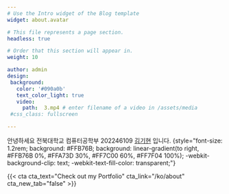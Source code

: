```yaml
---
# Use the Intro widget of the Blog template
widget: about.avatar

# This file represents a page section.
headless: true

# Order that this section will appear in.
weight: 10

author: admin
design:
 background:
   color: '#090a0b'
   text_color_light: true
   video:
     path:  3.mp4 # enter filename of a video in /assets/media
 #css_class: fullscreen

---
```


안녕하세요 전북대학교 컴퓨터공학부 202246109 [김기현](/ko/about) 입니다.
{style="font-size: 1.2rem; background: #FFB76B; background: linear-gradient(to right, #FFB76B 0%, #FFA73D 30%, #FF7C00 60%, #FF7F04 100%); -webkit-background-clip: text; -webkit-text-fill-color: transparent;"}

<div style="display: flex; justify-content: center;">
    {{< cta cta_text="Check out my Portfolio" cta_link="/ko/about" cta_new_tab="false" >}}
</div>

<!-- <span class="typed" data-typed-items=""></span> 
<script src="https://cdn.jsdelivr.net/npm/typed.js@2.0.12"></script>
<script>
  document.addEventListener('DOMContentLoaded', function() {
    var typedItems = document.querySelector('.typed').getAttribute('data-typed-items').split(',');
    new Typed('.typed', {
      strings: typedItems,
      typeSpeed: 100,
      backSpeed: 50,
      backDelay: 2000,
      loop: true
    });
  });
</script> -->
